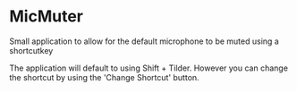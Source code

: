 # MicMuter
Small application to allow for the default microphone to be muted using a shortcutkey

The application will default to using Shift + Tilder. However you can change the shortcut by using the 'Change Shortcut' button.